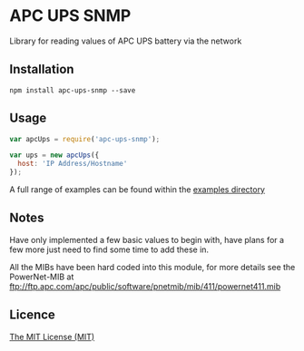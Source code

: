 # APC UPS SNMP 

Library for reading values of APC UPS battery via the network


## Installation

```
npm install apc-ups-snmp --save
```


## Usage

```javascript
var apcUps = require('apc-ups-snmp');

var ups = new apcUps({
  host: 'IP Address/Hostname'
});
```

A full range of examples can be found within the [examples directory](https://github.com/phillipsnick/apc-ups-snmp/tree/master/examples)


## Notes

Have only implemented a few basic values to begin with, have plans for a few more just need to find some time to add these in.

All the MIBs have been hard coded into this module, for more details see the PowerNet-MIB at ftp://ftp.apc.com/apc/public/software/pnetmib/mib/411/powernet411.mib


## Licence

[The MIT License (MIT)](https://github.com/phillipsnick/apc-ups-snmp/blob/master/LICENCE)
